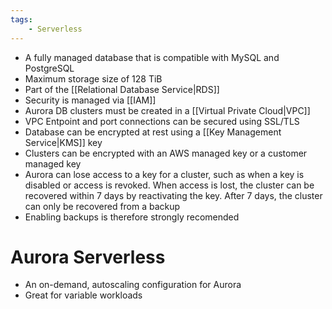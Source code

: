 ```yaml
---
tags:
    - Serverless
---
```

- A fully managed database that is compatible with MySQL and PostgreSQL
- Maximum storage size of 128 TiB
- Part of the [[Relational Database Service|RDS]]
- Security is managed via [[IAM]]
- Aurora DB clusters must be created in a [[Virtual Private Cloud|VPC]]
- VPC Entpoint and port connections can be secured using SSL/TLS
- Database can be encrypted at rest using a [[Key Management Service|KMS]] key
- Clusters can be encrypted with an AWS managed key or a customer managed key
- Aurora can lose access to a key for a cluster, such as when a key is disabled or access is revoked.  When access is lost, the cluster can be recovered within 7 days by reactivating the key.  After 7 days, the cluster can only be recovered from a backup
- Enabling backups is therefore strongly recomended
# Aurora Serverless
- An on-demand, autoscaling configuration for Aurora
- Great for variable workloads

